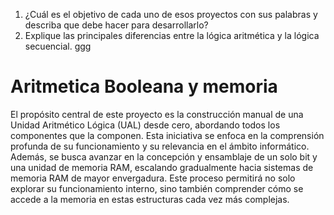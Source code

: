 1. ¿Cuál es el objetivo de cada uno de esos proyectos con sus palabras y describa que debe hacer para desarrollarlo?
2. Explique las principales diferencias entre la lógica aritmética y la lógica secuencial. ggg

# Aritmetica Booleana y memoria 

El propósito central de este proyecto es la construcción manual de una Unidad Aritmético Lógica (UAL) desde cero, abordando todos los componentes que la componen. Esta iniciativa se enfoca en la comprensión profunda de su funcionamiento y su relevancia en el ámbito informático. Además, se busca avanzar en la concepción y ensamblaje de un solo bit y una unidad de memoria RAM, escalando gradualmente hacia sistemas de memoria RAM de mayor envergadura. Este proceso permitirá no solo explorar su funcionamiento interno, sino también comprender cómo se accede a la memoria en estas estructuras cada vez más complejas.
